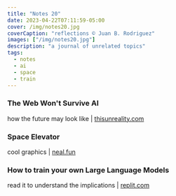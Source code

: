 ```yaml
---
title: "Notes 20"
date: 2023-04-22T07:11:59-05:00
cover: /img/notes20.jpg
coverCaption: "reflections © Juan B. Rodriguez"
images: ["/img/notes20.jpg"]
description: "a journal of unrelated topics"
tags:
  - notes
  - ai
  - space
  - train
---
```


### The Web Won't Survive AI

how the future may look like | [thisunreality.com](https://www.thisunreality.com/p/the-web-versus-ai?ref=emergentmind)

### Space Elevator

cool graphics | [neal.fun](https://neal.fun/space-elevator/)

### How to train your own Large Language Models

read it to understand the implications | [replit.com](https://blog.replit.com/llm-training?ck_subscriber_id=887773689)

